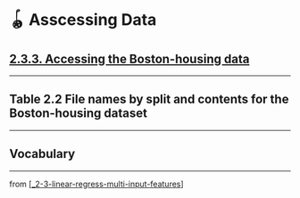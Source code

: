 # 🪀 Asscessing Data

## [**2.3.3.** Accessing the Boston-housing data](https://livebook.manning.com/book/deep-learning-with-javascript/chapter-2/192)

---

## **Table 2.2** File names by split and contents for the Boston-housing dataset

---

## **Vocabulary**

---
from [[_2-3-linear-regress-multi-input-features]]

[//begin]: # "Autogenerated link references for markdown compatibility"
[_2-3-linear-regress-multi-input-features]: _2-3-linear-regress-multi-input-features.md "🪀 Linear Regress Multi-Input Features"
[//end]: # "Autogenerated link references"
